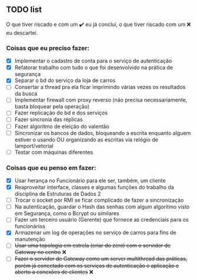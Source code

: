 ## TODO list

O que tiver riscado e com um ✔️ eu já concluí, o que tiver riscado com um ❌ eu descartei.

### Coisas que eu **preciso** fazer:

- [x] Implementar o cadastro de conta para o serviço de autenticação
- [x] Refatorar trabalho com tudo o que foi desenvolvido na prática de segurança
- [x] Separar o bd do serviço da loja de carros
- [ ] Consertar a thread pra ela ficar imprimindo várias vezes os resultados da busca
- [ ] Implementar firewall com proxy reverso (não precisa necessariamente, basta bloquear pela operação)
- [ ] Fazer replicação do bd e dos serviços
- [ ] Fazer sincronia das réplicas
- [ ] Fazer algoritmo de eleição do valentão
- [ ] Sincronizar os bancos de dados, bloqueando a escrita enquanto alguem estiver o usando OU organizando as escritas via relógio de lamport/vetorial
- [ ] Testar com máquinas diferentes

### Coisas que eu **penso** em fazer:

- [x] Usar herança no Funcionário para ele ser, também, um cliente
- [x] Reaproveitar interface, classes e algumas funções do trabalho da disciplina de Estruturas de Dados 2
- [ ] Trocar o socket por RMI se ficar complicado de fazer a sincronização
- [ ] Na autenticação, guardar o Hash das senhas com algum algoritmo visto em Segurança, como o Bcrypt ou similares
- [ ] Fazer um terceiro usuário (Gerente) que fornece as credenciais para os funcionários
- [x] Armazenar um log de operações no serviço de carros para fins de manutenção
- [ ] ~~Usar uma topologia em estrela (criar do zero) com o servidor de Gateway no centro~~ ❌
- [ ] ~~Fazer o servidor de Gateway como um server multithread das práticas, porém já conectado com os serviços de autenticação e aplicação e aberto a conexões de clientes~~ ❌
